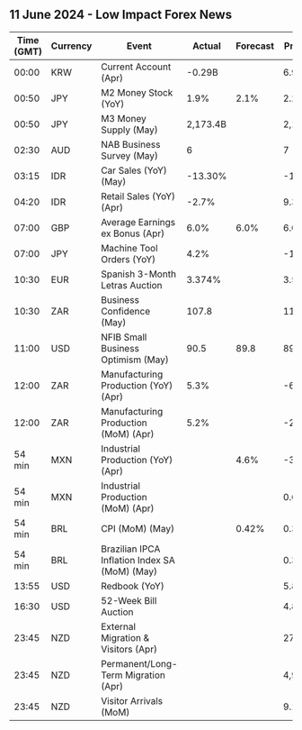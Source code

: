 ## 11 June 2024 - Low Impact Forex News

| Time (GMT) | Currency | Event | Actual | Forecast | Previous |
|------|----------|-------|--------|----------|----------|
| 00:00 | KRW | Current Account (Apr) | -0.29B |  | 6.93B |
| 00:50 | JPY | M2 Money Stock (YoY) | 1.9% | 2.1% | 2.2% |
| 00:50 | JPY | M3 Money Supply (May) | 2,173.4B |  | 2,158.7B |
| 02:30 | AUD | NAB Business Survey (May) | 6 |  | 7 |
| 03:15 | IDR | Car Sales (YoY) (May) | -13.30% |  | -17.50% |
| 04:20 | IDR | Retail Sales (YoY) (Apr) | -2.7% |  | 9.3% |
| 07:00 | GBP | Average Earnings ex Bonus (Apr) | 6.0% | 6.0% | 6.0% |
| 07:00 | JPY | Machine Tool Orders (YoY) | 4.2% |  | -11.6% |
| 10:30 | EUR | Spanish 3-Month Letras Auction | 3.374% |  | 3.584% |
| 10:30 | ZAR | Business Confidence (May) | 107.8 |  | 114.7 |
| 11:00 | USD | NFIB Small Business Optimism (May) | 90.5 | 89.8 | 89.7 |
| 12:00 | ZAR | Manufacturing Production (YoY) (Apr) | 5.3% |  | -6.5% |
| 12:00 | ZAR | Manufacturing Production (MoM) (Apr) | 5.2% |  | -2.5% |
| 54 min | MXN | Industrial Production (YoY) (Apr) |  | 4.6% | -3.0% |
| 54 min | MXN | Industrial Production (MoM) (Apr) |  |  | 0.6% |
| 54 min | BRL | CPI (MoM) (May) |  | 0.42% | 0.38% |
| 54 min | BRL | Brazilian IPCA Inflation Index SA (MoM) (May) |  |  | 0.33% |
| 13:55 | USD | Redbook (YoY) |  |  | 5.8% |
| 16:30 | USD | 52-Week Bill Auction |  |  | 4.895% |
| 23:45 | NZD | External Migration & Visitors (Apr) |  |  | 27.90% |
| 23:45 | NZD | Permanent/Long-Term Migration (Apr) |  |  | 4,910 |
| 23:45 | NZD | Visitor Arrivals (MoM) |  |  | 9.1% |
